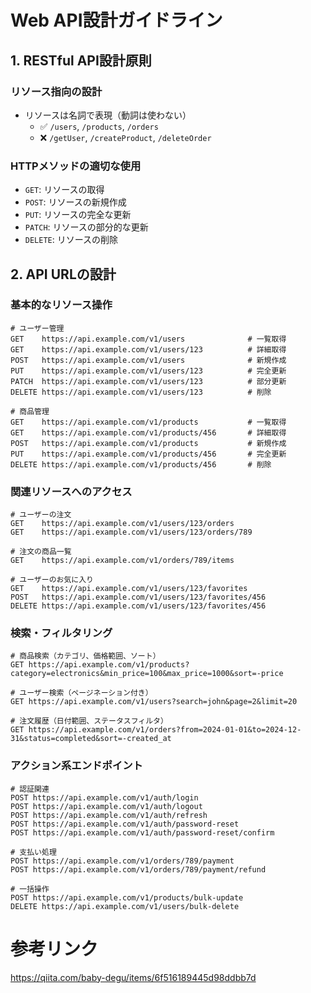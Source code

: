 # Web API設計ガイドライン

## 1. RESTful API設計原則

### リソース指向の設計
- リソースは名詞で表現（動詞は使わない）
  - ✅ `/users`, `/products`, `/orders`
  - ❌ `/getUser`, `/createProduct`, `/deleteOrder`

### HTTPメソッドの適切な使用
- `GET`: リソースの取得
- `POST`: リソースの新規作成
- `PUT`: リソースの完全な更新
- `PATCH`: リソースの部分的な更新
- `DELETE`: リソースの削除

## 2. API URLの設計
### 基本的なリソース操作
```
# ユーザー管理
GET    https://api.example.com/v1/users              # 一覧取得
GET    https://api.example.com/v1/users/123          # 詳細取得
POST   https://api.example.com/v1/users              # 新規作成
PUT    https://api.example.com/v1/users/123          # 完全更新
PATCH  https://api.example.com/v1/users/123          # 部分更新
DELETE https://api.example.com/v1/users/123          # 削除

# 商品管理
GET    https://api.example.com/v1/products           # 一覧取得
GET    https://api.example.com/v1/products/456       # 詳細取得
POST   https://api.example.com/v1/products           # 新規作成
PUT    https://api.example.com/v1/products/456       # 完全更新
DELETE https://api.example.com/v1/products/456       # 削除
```

### 関連リソースへのアクセス
```
# ユーザーの注文
GET    https://api.example.com/v1/users/123/orders
GET    https://api.example.com/v1/users/123/orders/789

# 注文の商品一覧
GET    https://api.example.com/v1/orders/789/items

# ユーザーのお気に入り
GET    https://api.example.com/v1/users/123/favorites
POST   https://api.example.com/v1/users/123/favorites/456
DELETE https://api.example.com/v1/users/123/favorites/456
```

### 検索・フィルタリング
```
# 商品検索（カテゴリ、価格範囲、ソート）
GET https://api.example.com/v1/products?category=electronics&min_price=100&max_price=1000&sort=-price

# ユーザー検索（ページネーション付き）
GET https://api.example.com/v1/users?search=john&page=2&limit=20

# 注文履歴（日付範囲、ステータスフィルタ）
GET https://api.example.com/v1/orders?from=2024-01-01&to=2024-12-31&status=completed&sort=-created_at
```

### アクション系エンドポイント
```
# 認証関連
POST https://api.example.com/v1/auth/login
POST https://api.example.com/v1/auth/logout
POST https://api.example.com/v1/auth/refresh
POST https://api.example.com/v1/auth/password-reset
POST https://api.example.com/v1/auth/password-reset/confirm

# 支払い処理
POST https://api.example.com/v1/orders/789/payment
POST https://api.example.com/v1/orders/789/payment/refund

# 一括操作
POST https://api.example.com/v1/products/bulk-update
DELETE https://api.example.com/v1/users/bulk-delete
```

# 参考リンク
https://qiita.com/baby-degu/items/6f516189445d98ddbb7d